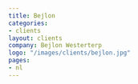 ```yaml
---
title: Bejlon
categories:
- clients
layout: clients
company: Bejlon Westerterp
logo: "/images/clients/bejlon.jpg"
pages:
- nl
---
```


